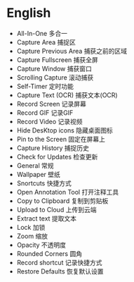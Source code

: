 # English

- All-In-One 多合一
- Capture Area 捕捉区
- Capture Previous Area 捕获之前的区域
- Capture Fullscreen 捕获全屏
- Capture Window 捕获窗口
- Scrolling Capture 滚动捕获
- Self-Timer 定时功能
- Capture Text (OCR) 捕获文本(OCR)
- Record Screen 记录屏幕
- Record GIF 记录GIF
- Record Video 记录视频
- Hide DesKtop icons 隐藏桌面图标
- Pin to the Screen 固定在屏幕上
- Capture History 捕捉历史
- Check for Updates 检查更新
- General 常规
- Wallpaper 壁纸
- Snortcuts 快捷方式
- Open Annotation Tool 打开注释工具
- Copy to Clipboard 复制到剪贴板
- Upload to Cloud 上传到云端
- Extract text 提取文本
- Lock 加锁
- Zoom 缩放
- Opacity 不透明度
- Rounded Corners 圆角
- Record shortcut 记录快捷方式
- Restore Defaults 恢复默认设置